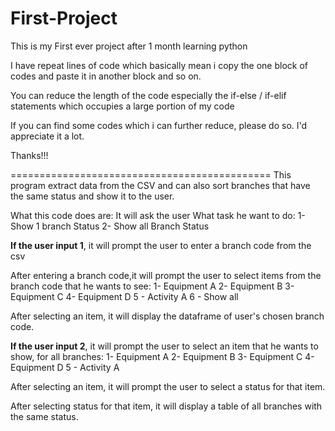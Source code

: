# First-Project

This is my First ever project after 1 month learning python

I have repeat lines of code which basically mean i copy the one block of codes and paste it in another block and so on.

You can reduce the length of the code especially the if-else / if-elif statements which occupies a large portion of my code

If you can find some codes which i can further reduce, please do so. I'd appreciate it a lot.

Thanks!!!

=============================================
This program extract data from the CSV and can also sort branches that have the same status and show it to the user.

What this code does are:
It will ask the user What task he want to do:
1- Show 1 branch Status
2- Show all Branch Status

**If the user input 1**, it will prompt the user to enter a branch code from the csv

After entering a branch code,it will prompt the user to select items from the branch code that he wants to see:
1- Equipment A
2- Equipment B
3- Equipment C
4- Equipment D
5 - Activity A
6 - Show all

After selecting an item, it will display the dataframe of user's chosen branch code.

**If the user input 2**, it will prompt the user to select an item that he wants to show, for all branches:
1- Equipment A
2- Equipment B
3- Equipment C
4- Equipment D
5 - Activity A

After selecting an item, it will prompt the user to select a status for that item.

After selecting status for that item, it will display a table of all branches with the same status.

